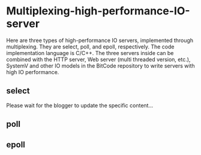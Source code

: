 # Multiplexing-high-performance-IO-server
Here are three types of high-performance IO servers, implemented through multiplexing. They are select, poll, and epoll, respectively. The code implementation language is C/C++. The three servers inside can be combined with the HTTP server, Web server (multi threaded version, etc.), SystemV and other IO models in the BitCode repository to write servers with high IO performance.
## select
Please wait for the blogger to update the specific content...
## poll
## epoll
